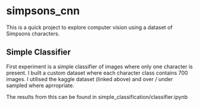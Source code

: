 # simpsons_cnn

This is a quick project to explore computer vision using a dataset of Simpsons characters.

## Simple Classifier
First experiment is a simple classifier of images where only one character is present. I built a custom dataset where each character class contains 700 images. I utilised the kaggle dataset (linked above) and over / under sampled where aprropriate. 

The results from this can be found in simple_classification/classifier.ipynb
